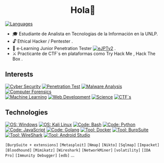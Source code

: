 <h1 align="center">Hola👋</h1>

[![ Languages        ](https://img.shields.io/badge/[%20ES%20|%20EN%20]-informational?style=flat-square&color=eeeeee)]()
- 🎓 Estudiante de Analista en Tecnologias de la Información en la UNLP.
- 🔓 Ethical Hacker / Pentester .
- 🐉 e-Learning Junior Penetration Tester [![ eJPTv2 ](https://img.shields.io/badge/(%20eJPTv2%20)-informational?style=flat-square&color=eeeeee)]() .
- ⚔️ Practicante de CTF´s en plataformas como Try Hack Me , Hack The Box .

## Interests
[![ Cyber Security     ](https://img.shields.io/badge/Cyber%20Security-informational?style=for-the-badge&color=424242)]()
[![ Penetration Test   ](https://img.shields.io/badge/Penetration%20Test-informational?style=for-the-badge&color=bebebe)]()
[![ Malware Analysis   ](https://img.shields.io/badge/Malware%20Analysis-informational?style=for-the-badge&color=bebebe)]()
[![ Computer Forensics ](https://img.shields.io/badge/Computer%20Forensics-informational?style=for-the-badge&color=bebebe)]()
<br>
[![ Machine Learning   ](https://img.shields.io/badge/Machine%20Learning-informational?style=for-the-badge&color=424242)]()
[![ Web Development    ](https://img.shields.io/badge/Web%20Development-informational?style=for-the-badge&color=424242)]()
[![ Science            ](https://img.shields.io/badge/Science-informational?style=for-the-badge&color=424242)]()
[![ CTF´s               ](https://img.shields.io/badge/CTF´s-informational?style=for-the-badge&color=424242)]()


## Technologies
[![ OS: Windows          ](https://img.shields.io/static/v1?style=for-the-badge&logoColor=white&labelColor=424242&color=bebebe&label=OS&message=Windows&logo=windows)]()
[![ OS: Kali Linux       ](https://img.shields.io/static/v1?style=for-the-badge&logoColor=white&labelColor=424242&color=bebebe&label=OS&message=Kali%20Linux&logo=)]()
[![ Code: Bash           ](https://img.shields.io/static/v1?style=for-the-badge&logoColor=white&labelColor=424242&color=bebebe&label=Code&message=Bash&logo=)]()
[![ Code: Python         ](https://img.shields.io/static/v1?style=for-the-badge&logoColor=white&labelColor=424242&color=bebebe&label=Code&message=Python&logo=)]()
[![ Code: JavaScript     ](https://img.shields.io/static/v1?style=for-the-badge&logoColor=white&labelColor=424242&color=bebebe&label=Code&message=JavaScript&logo=)]()
[![ Code: Golang         ](https://img.shields.io/static/v1?style=for-the-badge&logoColor=white&labelColor=424242&color=bebebe&label=Code&message=Golang&logo=)]()
[![ Tool: Docker         ](https://img.shields.io/static/v1?style=for-the-badge&logoColor=white&labelColor=424242&color=bebebe&label=Tools&message=Docker&logo=)]()
[![ Tool: BurpSuite      ](https://img.shields.io/static/v1?style=for-the-badge&logoColor=white&labelColor=424242&color=bebebe&label=Tools&message=BurpSuite&logo=)]()
[![ Tool: WireShark      ](https://img.shields.io/static/v1?style=for-the-badge&logoColor=white&labelColor=424242&color=bebebe&label=Tools&message=WireShark%20Text&logo=)]()
[![ Tool: Android Studio ](https://img.shields.io/static/v1?style=for-the-badge&logoColor=white&labelColor=424242&color=bebebe&label=Tools&message=Android%20Studio&logo=)]()
<br><p></p>

`[BurpSuite + extensions]` `[Metasploit]` `[Nmap]` `[Nikto]` `[Sqlmap]` `[Impacket]` `[Bloodhound]` `[Mimikatz]` `[Wireshark]` `[NetworkMiner]` `[volatility]` `[IDA Pro]` `[Immunity Debugger]` `[edb]` ...

<br>
